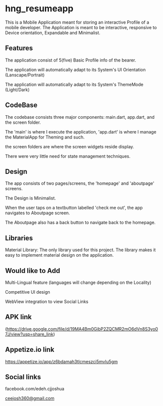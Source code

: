# hng_resumeapp

This is a Mobile Application meant for storing an interactive Profile of a mobile developer.
The Application is meant to be interactive, responsive to Device orientation, Expandable and Minimalist.


## Features

The application consist of 5(five) Basic Profile info of the bearer.

The application will automatically adapt to its System's UI Orientation (Lanscape/Portrait)

The application will automatically adapt to its System's ThemeMode (Light/Dark)


## CodeBase

The codebase consists three major components: main.dart, app.dart, and the screen folder.

The 'main' is where I execute the application, 'app.dart' is where I manage the MaterialApp for Theming and such.

the screen folders are where the screen widgets reside display.

There were very little need for state management techniques.


## Design

The app consists of two pages/screens, the 'homepage' and 'aboutpage' screens.

The Design is Minimalist. 

When the user taps on a textbutton labelled 'check me out', the app navigates to Aboutpage screen.

The Aboutpage also has a back button to navigate back to the homepage.


## Libraries

Material Library: The only library used for this project. The library makes it easy to implement material design on the application.


## Would like to Add

Multi-Lingual feature (languages will change depending on the Locality)

Competitive UI design

WebView integration to view Social Links


## APK link

(https://drive.google.com/file/d/19MA4Bm0GibP2ZQCMR2mO6dVn8S3yo07J/view?usp=share_link)

## Appetize.io link

https://appetize.io/app/z6bdamah3tlcmeszci5mvlu5gm

## Social links

facebook.com/edeh.cjjoshua

ceejosh360@gmail.com



